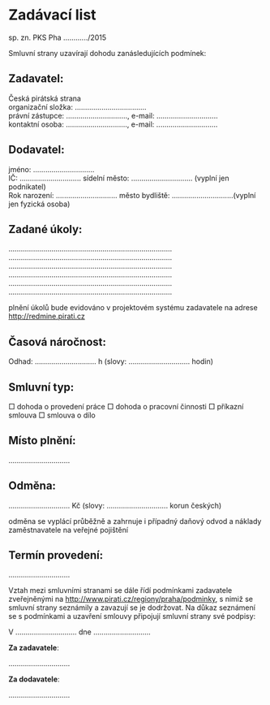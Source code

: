 # Zadávací list

sp. zn. PKS Pha ............/2015

Smluvní strany uzavírají dohodu zanásledujících podmínek:

## Zadavatel:

Česká pirátská strana  
organizační složka: ...................................  
právní zástupce: .............................., e-mail: ..............................  
kontaktní osoba: .............................., e-mail: ..............................

## Dodavatel:

jméno: ..............................  
IČ: .............................. sídelní město: .............................. (vyplní jen podnikatel)  
Rok narození: .............................. město bydliště: ..............................(vyplní jen fyzická osoba)

## Zadané úkoly:
................................................................................
................................................................................
................................................................................
................................................................................
................................................................................
................................................................................

plnění úkolů bude evidováno v projektovém systému zadavatele na adrese <http://redmine.pirati.cz>

## Časová náročnost:

Odhad: .............................. h (slovy: .............................. hodin)
                                                                        
## Smluvní typ:

□ dohoda o provedení práce
□ dohoda o pracovní činnosti
□ příkazní smlouva
□ smlouva o dílo

## Místo plnění:

.............................. 

## Odměna:

..............................  Kč (slovy: ..............................   korun českých)

odměna se vyplácí průběžně a zahrnuje i případný daňový odvod a náklady zaměstnavatele na veřejné pojištění

## Termín provedení:

.............................. 

Vztah mezi smluvními stranami se dále řídí podmínkami zadavatele zveřejněnými na <http://www.pirati.cz/regiony/praha/podminky>, s nimiž se smluvní strany seznámily a zavazují se je dodržovat. Na důkaz seznámení se s podmínkami a uzavření smlouvy připojují smluvní strany své podpisy:

V ..............................  dne ............................ 

**Za zadavatele**:

 ..............................

**Za dodavatele**:

 ..............................

